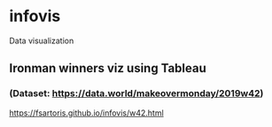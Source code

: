 # infovis
Data visualization

## Ironman winners viz using Tableau 
### (Dataset: https://data.world/makeovermonday/2019w42)
https://fsartoris.github.io/infovis/w42.html 


